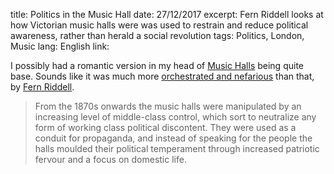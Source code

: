title: Politics in the Music Hall
date: 27/12/2017
excerpt: Fern Riddell looks at how Victorian music halls were was used to restrain and reduce political awareness, rather than herald a social revolution
tags: Politics, London, Music
lang: English
link: 


I possibly had a romantic version in my head of [Music Halls](https://en.wikipedia.org/wiki/Music_hall) being quite base. Sounds like it was much more [orchestrated and nefarious](https://theibtaurisblog.com/2012/08/07/songs-for-the-masses-political-expression-in-the-victorian-music-hall/) than that, by [Fern Riddell](https://twitter.com/FernRiddell).

> From the 1870s onwards the music halls were manipulated by an increasing level of middle-class control, which sort to neutralize any form of working class political discontent. They were used as a conduit for propaganda, and instead of speaking for the people the halls moulded their political temperament through increased patriotic fervour and a focus on domestic life.

